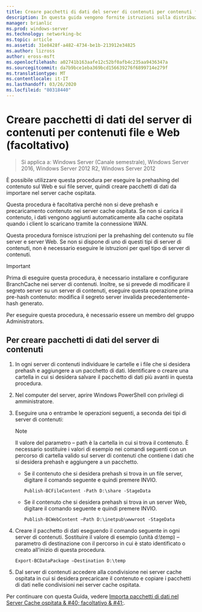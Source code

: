 ```yaml
---
title: Creare pacchetti di dati del server di contenuti per contenuti file e Web (facoltativo)
description: In questa guida vengono fornite istruzioni sulla distribuzione di BranchCache in modalità cache ospitata sul computer che eseguono Windows Server 2016 e Windows 10
manager: brianlic
ms.prod: windows-server
ms.technology: networking-bc
ms.topic: article
ms.assetid: 31e8428f-a482-4734-be1b-213912e34825
ms.author: lizross
author: eross-msft
ms.openlocfilehash: a02741b163aafe12c52bf0afb4c235aa9436347a
ms.sourcegitcommit: da7b9bce1eba369bcd156639276f6899714e279f
ms.translationtype: MT
ms.contentlocale: it-IT
ms.lasthandoff: 03/26/2020
ms.locfileid: "80318440"
---
```

# <a name="create-content-server-data-packages-for-web-and-file-content-optional"></a>Creare pacchetti di dati del server di contenuti per contenuti file e Web (facoltativo)

>Si applica a: Windows Server (Canale semestrale), Windows Server 2016, Windows Server 2012 R2, Windows Server 2012

È possibile utilizzare questa procedura per eseguire la prehashing del contenuto sul Web e sui file server, quindi creare pacchetti di dati da importare nel server cache ospitata. 

Questa procedura è facoltativa perché non si deve prehash e precaricamento contenuto nei server cache ospitata. Se non si carica il contenuto, i dati vengono aggiunti automaticamente alla cache ospitata quando i client lo scaricano tramite la connessione WAN.

Questa procedura fornisce istruzioni per la prehashing del contenuto su file server e server Web. Se non si dispone di uno di questi tipi di server di contenuti, non è necessario eseguire le istruzioni per quel tipo di server di contenuti.

>[!IMPORTANT]
>Prima di eseguire questa procedura, è necessario installare e configurare BranchCache nei server di contenuti. Inoltre, se si prevede di modificare il segreto server su un server di contenuti, eseguire questa operazione prima pre\-hash contenuto: modifica il segreto server invalida precedentemente\-hash generato.

Per eseguire questa procedura, è necessario essere un membro del gruppo Administrators.

## <a name="to-create-content-server-data-packages"></a>Per creare pacchetti di dati del server di contenuti

1. In ogni server di contenuti individuare le cartelle e i file che si desidera prehash e aggiungere a un pacchetto di dati. Identificare o creare una cartella in cui si desidera salvare il pacchetto di dati più avanti in questa procedura.

2. Nel computer del server, aprire Windows PowerShell con privilegi di amministratore.

3. Eseguire una o entrambe le operazioni seguenti, a seconda dei tipi di server di contenuti:

    > [!NOTE]
    > Il valore del parametro – path è la cartella in cui si trova il contenuto. È necessario sostituire i valori di esempio nei comandi seguenti con un percorso di cartella valido sul server di contenuti che contiene i dati che si desidera prehash e aggiungere a un pacchetto.
  
    - Se il contenuto che si desidera prehash si trova in un file server, digitare il comando seguente e quindi premere INVIO.

        ```  
        Publish-BCFileContent -Path D:\share -StageData
        ```  

    -   Se il contenuto che si desidera prehash si trova in un server Web, digitare il comando seguente e quindi premere INVIO.

        ```  
        Publish-BCWebContent –Path D:\inetpub\wwwroot -StageData
        ```  

4. Creare il pacchetto di dati eseguendo il comando seguente in ogni server di contenuti. Sostituire il valore di esempio \(unità d:\\temp\) – parametro di destinazione con il percorso in cui è stato identificato o creato all'inizio di questa procedura.

    ```  
    Export-BCDataPackage –Destination D:\temp
    ```  

5. Dal server di contenuti accedere alla condivisione nei server cache ospitata in cui si desidera precaricare il contenuto e copiare i pacchetti di dati nelle condivisioni nei server cache ospitata.

Per continuare con questa Guida, vedere [Importa pacchetti di dati nel Server Cache ospitata & #40; facoltativo & #41;](9-Bc-Import-Data.md).

